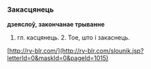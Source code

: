 ### Закасцянець
**дзеяслоў, закончанае трыванне**

1. гл. касцянець. 2. Тое, што і закаснець.

<a rel="author">[http://rv-blr.com/](http://rv-blr.com/slounik.jsp?letterId=0&maskId=0&pageId=1015)</a>
